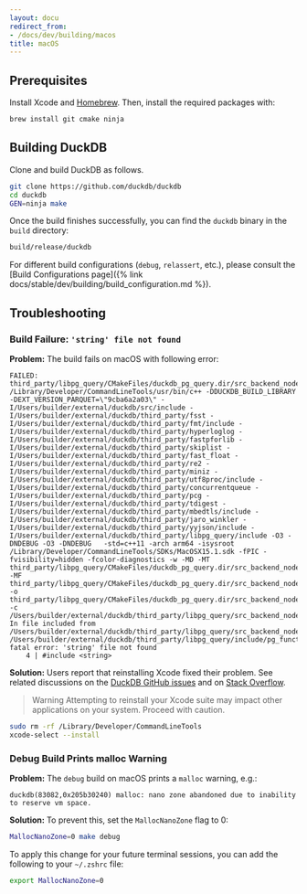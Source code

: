 ```yaml
---
layout: docu
redirect_from:
- /docs/dev/building/macos
title: macOS
---
```


## Prerequisites

Install Xcode and [Homebrew](https://brew.sh/). Then, install the required packages with:

```bash
brew install git cmake ninja
```

## Building DuckDB

Clone and build DuckDB as follows.

```bash
git clone https://github.com/duckdb/duckdb
cd duckdb
GEN=ninja make
```

Once the build finishes successfully, you can find the `duckdb` binary in the `build` directory:

```bash
build/release/duckdb
```

For different build configurations (`debug`, `relassert`, etc.), please consult the [Build Configurations page]({% link docs/stable/dev/building/build_configuration.md %}).

## Troubleshooting

### Build Failure: `'string' file not found`

**Problem:**
The build fails on macOS with following error:

```console
FAILED: third_party/libpg_query/CMakeFiles/duckdb_pg_query.dir/src_backend_nodes_list.cpp.o
/Library/Developer/CommandLineTools/usr/bin/c++ -DDUCKDB_BUILD_LIBRARY -DEXT_VERSION_PARQUET=\"9cba6a2a03\" -I/Users/builder/external/duckdb/src/include -I/Users/builder/external/duckdb/third_party/fsst -I/Users/builder/external/duckdb/third_party/fmt/include -I/Users/builder/external/duckdb/third_party/hyperloglog -I/Users/builder/external/duckdb/third_party/fastpforlib -I/Users/builder/external/duckdb/third_party/skiplist -I/Users/builder/external/duckdb/third_party/fast_float -I/Users/builder/external/duckdb/third_party/re2 -I/Users/builder/external/duckdb/third_party/miniz -I/Users/builder/external/duckdb/third_party/utf8proc/include -I/Users/builder/external/duckdb/third_party/concurrentqueue -I/Users/builder/external/duckdb/third_party/pcg -I/Users/builder/external/duckdb/third_party/tdigest -I/Users/builder/external/duckdb/third_party/mbedtls/include -I/Users/builder/external/duckdb/third_party/jaro_winkler -I/Users/builder/external/duckdb/third_party/yyjson/include -I/Users/builder/external/duckdb/third_party/libpg_query/include -O3 -DNDEBUG -O3 -DNDEBUG   -std=c++11 -arch arm64 -isysroot /Library/Developer/CommandLineTools/SDKs/MacOSX15.1.sdk -fPIC -fvisibility=hidden -fcolor-diagnostics -w -MD -MT third_party/libpg_query/CMakeFiles/duckdb_pg_query.dir/src_backend_nodes_list.cpp.o -MF third_party/libpg_query/CMakeFiles/duckdb_pg_query.dir/src_backend_nodes_list.cpp.o.d -o third_party/libpg_query/CMakeFiles/duckdb_pg_query.dir/src_backend_nodes_list.cpp.o -c /Users/builder/external/duckdb/third_party/libpg_query/src_backend_nodes_list.cpp
In file included from /Users/builder/external/duckdb/third_party/libpg_query/src_backend_nodes_list.cpp:35:
/Users/builder/external/duckdb/third_party/libpg_query/include/pg_functions.hpp:4:10: fatal error: 'string' file not found
    4 | #include <string>
```

**Solution:**
Users report that reinstalling Xcode fixed their problem.
See related discussions on the [DuckDB GitHub issues](https://github.com/duckdb/duckdb/issues/14665#issuecomment-2452679953) and on [Stack Overflow](https://stackoverflow.com/questions/78999694/cant-compile-c-hello-world-with-clang-on-mac-sequoia-15-0-and-vs-code).

> Warning Attempting to reinstall your Xcode suite may impact other applications on your system. Proceed with caution.

```bash
sudo rm -rf /Library/Developer/CommandLineTools
xcode-select --install
```

### Debug Build Prints malloc Warning

**Problem:**
The `debug` build on macOS prints a `malloc` warning, e.g.:

```text
duckdb(83082,0x205b30240) malloc: nano zone abandoned due to inability to reserve vm space.
```

**Solution:**
To prevent this, set the `MallocNanoZone` flag to 0:

```bash
MallocNanoZone=0 make debug
```

To apply this change for your future terminal sessions, you can add the following to your `~/.zshrc` file:

```bash
export MallocNanoZone=0
```
